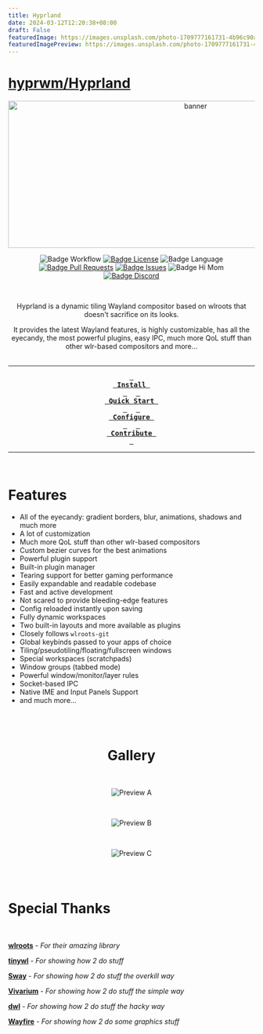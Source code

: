 ```yaml
---
title: Hyprland
date: 2024-03-12T12:20:38+08:00
draft: False
featuredImage: https://images.unsplash.com/photo-1709777161731-4b96c90a16a8?ixid=M3w0NjAwMjJ8MHwxfHJhbmRvbXx8fHx8fHx8fDE3MTAyMTcwNDV8&ixlib=rb-4.0.3
featuredImagePreview: https://images.unsplash.com/photo-1709777161731-4b96c90a16a8?ixid=M3w0NjAwMjJ8MHwxfHJhbmRvbXx8fHx8fHx8fDE3MTAyMTcwNDV8&ixlib=rb-4.0.3
---
```


# [hyprwm/Hyprland](https://github.com/hyprwm/Hyprland)

<div align = center>

<img src="https://raw.githubusercontent.com/vaxerski/Hyprland/main/assets/header.svg" width="750" height="300" alt="banner">

<br>

![Badge Workflow] 
[![Badge License]][License] 
![Badge Language] 
[![Badge Pull Requests]][Pull Requests] 
[![Badge Issues]][Issues] 
![Badge Hi Mom]<br>
[![Badge Discord]][Discord]

<br>

Hyprland is a dynamic tiling Wayland compositor based on wlroots that doesn't sacrifice on its looks.

It provides the latest Wayland features, is highly customizable, has all the eyecandy, the most powerful plugins,
easy IPC, much more QoL stuff than other wlr-based compositors and more...
<br>
<br>

---

**[<kbd> <br> Install <br> </kbd>][Install]** 
**[<kbd> <br> Quick Start <br> </kbd>][Quick Start]** 
**[<kbd> <br> Configure <br> </kbd>][Configure]** 
**[<kbd> <br> Contribute <br> </kbd>][Contribute]**

---

<br>

</div>

# Features

- All of the eyecandy: gradient borders, blur, animations, shadows and much more
- A lot of customization
- Much more QoL stuff than other wlr-based compositors
- Custom bezier curves for the best animations
- Powerful plugin support
- Built-in plugin manager
- Tearing support for better gaming performance
- Easily expandable and readable codebase
- Fast and active development
- Not scared to provide bleeding-edge features
- Config reloaded instantly upon saving
- Fully dynamic workspaces
- Two built-in layouts and more available as plugins
- Closely follows `wlroots-git`
- Global keybinds passed to your apps of choice
- Tiling/pseudotiling/floating/fullscreen windows
- Special workspaces (scratchpads)
- Window groups (tabbed mode)
- Powerful window/monitor/layer rules
- Socket-based IPC
- Native IME and Input Panels Support
- and much more...

<br>
<br>

<div align = center>

# Gallery

<br>

![Preview A]

<br>

![Preview B]

<br>

![Preview C]

<br>
<br>

</div>

# Special Thanks

<br>

**[wlroots]** - *For their amazing library*

**[tinywl]** - *For showing how 2 do stuff*

**[Sway]** - *For showing how 2 do stuff the overkill way*

**[Vivarium]** - *For showing how 2 do stuff the simple way*

**[dwl]** - *For showing how 2 do stuff the hacky way*

**[Wayfire]** - *For showing how 2 do some graphics stuff*


<!----------------------------------------------------------------------------->

[Configure]: https://wiki.hyprland.org/Configuring/Configuring-Hyprland/
[Discord]: https://discord.gg/hQ9XvMUjjr
[Stars]: https://starchart.cc/hyprwm/Hyprland
[Hypr]: https://github.com/hyprwm/Hypr

[Pull Requests]: https://github.com/hyprwm/Hyprland/pulls
[Issues]: https://github.com/hyprwm/Hyprland/issues
[Todo]: https://github.com/hyprwm/Hyprland/projects?type=beta

[Contribute]: https://wiki.hyprland.org/Contributing-and-Debugging/
[Install]: https://wiki.hyprland.org/Getting-Started/Installation/
[Quick Start]: https://wiki.hyprland.org/Getting-Started/Master-Tutorial/
[License]: LICENSE


<!----------------------------------{ Thanks }--------------------------------->

[Vivarium]: https://github.com/inclement/vivarium
[WlRoots]: https://gitlab.freedesktop.org/wlroots/wlroots
[Wayfire]: https://github.com/WayfireWM/wayfire
[TinyWl]: https://gitlab.freedesktop.org/wlroots/wlroots/-/blob/master/tinywl/tinywl.c
[Sway]: https://github.com/swaywm/sway
[DWL]: https://codeberg.org/dwl/dwl

<!----------------------------------{ Images }--------------------------------->

[Stars Preview]: https://starchart.cc/vaxerski/Hyprland.svg
[Preview A]: https://i.ibb.co/C1yTb0r/falf.png
[Preview B]: https://cdn.discordapp.com/attachments/1091569872535814185/1107675866101723277/screenshot-summer.png
[Preview C]: https://i.ibb.co/B3GJg28/20221126-20h53m26s-grim.png


<!----------------------------------{ Badges }--------------------------------->

[Badge Workflow]: https://github.com/hyprwm/Hyprland/actions/workflows/ci.yaml/badge.svg

[Badge Discord]: https://img.shields.io/badge/Join%20the-Discord%20server-6666ff
[Badge Issues]: https://img.shields.io/github/issues/hyprwm/Hyprland
[Badge Pull Requests]: https://img.shields.io/github/issues-pr/hyprwm/Hyprland
[Badge Language]: https://img.shields.io/github/languages/top/hyprwm/Hyprland
[Badge License]: https://img.shields.io/github/license/hyprwm/Hyprland
[Badge Lines]: https://img.shields.io/tokei/lines/github/hyprwm/Hyprland
[Badge Hi Mom]: https://img.shields.io/badge/Hi-mom!-ff69b4
